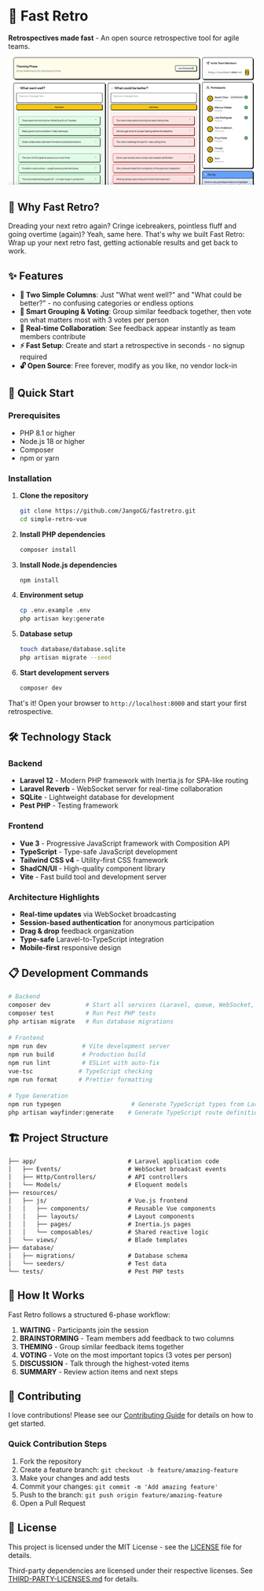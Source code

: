 # 🚀 Fast Retro

**Retrospectives made fast** - An open source retrospective tool for agile teams.

![Fast Retro Screenshot](public/brainstorming.png)

## 🌟 Why Fast Retro?

Dreading your next retro again? Cringe icebreakers, pointless fluff and going overtime (again)? Yeah, same here. That's
why we built Fast Retro: Wrap up your next retro fast, getting actionable results and get back to work.

## ✨ Features

- **🎯 Two Simple Columns**: Just "What went well?" and "What could be better?" - no confusing categories or endless
  options
- **🤝 Smart Grouping & Voting**: Group similar feedback together, then vote on what matters most with 3 votes per person
- **🔄 Real-time Collaboration**: See feedback appear instantly as team members contribute
- **⚡ Fast Setup**: Create and start a retrospective in seconds - no signup required
- **🔓 Open Source**: Free forever, modify as you like, no vendor lock-in

## 🚀 Quick Start

### Prerequisites

- PHP 8.1 or higher
- Node.js 18 or higher
- Composer
- npm or yarn

### Installation

1. **Clone the repository**
   ```bash
   git clone https://github.com/JangoCG/fastretro.git
   cd simple-retro-vue
   ```

2. **Install PHP dependencies**
   ```bash
   composer install
   ```

3. **Install Node.js dependencies**
   ```bash
   npm install
   ```

4. **Environment setup**
   ```bash
   cp .env.example .env
   php artisan key:generate
   ```

5. **Database setup**
   ```bash
   touch database/database.sqlite
   php artisan migrate --seed
   ```

6. **Start development servers**
   ```bash
   composer dev
   ```

That's it! Open your browser to `http://localhost:8000` and start your first retrospective.

## 🛠️ Technology Stack

### Backend

- **Laravel 12** - Modern PHP framework with Inertia.js for SPA-like routing
- **Laravel Reverb** - WebSocket server for real-time collaboration
- **SQLite** - Lightweight database for development
- **Pest PHP** - Testing framework

### Frontend

- **Vue 3** - Progressive JavaScript framework with Composition API
- **TypeScript** - Type-safe JavaScript development
- **Tailwind CSS v4** - Utility-first CSS framework
- **ShadCN/UI** - High-quality component library
- **Vite** - Fast build tool and development server

### Architecture Highlights

- **Real-time updates** via WebSocket broadcasting
- **Session-based authentication** for anonymous participation
- **Drag & drop** feedback organization
- **Type-safe** Laravel-to-TypeScript integration
- **Mobile-first** responsive design

## 📋 Development Commands

```bash
# Backend
composer dev          # Start all services (Laravel, queue, WebSocket, logs, Vite)
composer test         # Run Pest PHP tests
php artisan migrate   # Run database migrations

# Frontend
npm run dev          # Vite development server
npm run build        # Production build
npm run lint         # ESLint with auto-fix
vue-tsc             # TypeScript checking
npm run format      # Prettier formatting

# Type Generation
npm run typegen                    # Generate TypeScript types from Laravel models
php artisan wayfinder:generate    # Generate TypeScript route definitions
```

## 🏗️ Project Structure

```
├── app/                          # Laravel application code
│   ├── Events/                   # WebSocket broadcast events
│   ├── Http/Controllers/         # API controllers
│   └── Models/                   # Eloquent models
├── resources/
│   ├── js/                       # Vue.js frontend
│   │   ├── components/           # Reusable Vue components
│   │   ├── layouts/              # Layout components
│   │   ├── pages/                # Inertia.js pages
│   │   └── composables/          # Shared reactive logic
│   └── views/                    # Blade templates
├── database/
│   ├── migrations/               # Database schema
│   └── seeders/                  # Test data
└── tests/                        # Pest PHP tests
```

## 🎯 How It Works

Fast Retro follows a structured 6-phase workflow:

1. **WAITING** - Participants join the session
2. **BRAINSTORMING** - Team members add feedback to two columns
3. **THEMING** - Group similar feedback items together
4. **VOTING** - Vote on the most important topics (3 votes per person)
5. **DISCUSSION** - Talk through the highest-voted items
6. **SUMMARY** - Review action items and next steps

## 🤝 Contributing

I love contributions! Please see our [Contributing Guide](CONTRIBUTING.md) for details on how to get started.

### Quick Contribution Steps

1. Fork the repository
2. Create a feature branch: `git checkout -b feature/amazing-feature`
3. Make your changes and add tests
4. Commit your changes: `git commit -m 'Add amazing feature'`
5. Push to the branch: `git push origin feature/amazing-feature`
6. Open a Pull Request

## 📝 License

This project is licensed under the MIT License - see the [LICENSE](LICENSE) file for details.

Third-party dependencies are licensed under their respective licenses.
See [THIRD-PARTY-LICENSES.md](THIRD-PARTY-LICENSES.md) for details.
